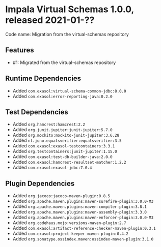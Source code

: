 # Impala Virtual Schemas 1.0.0, released 2021-01-??

Code name: Migration from the virtual-schemas repository

## Features

* #1: Migrated from the virtual-schemas repository

## Runtime Dependencies

* Added `com.exasol:virtual-schema-common-jdbc:8.0.0`
* Added `com.exasol:error-reporting-java:0.2.0`

## Test Dependencies

* Added `org.hamcrest:hamcrest:2.2`
* Added `org.junit.jupiter:junit-jupiter:5.7.0`
* Added `org.mockito:mockito-junit-jupiter:3.6.28`
* Added `nl.jqno.equalsverifier:equalsverifier:3.5`
* Added `com.exasol:exasol-testcontainers:3.3.1`
* Added `org.testcontainers:junit-jupiter:1.15.0`
* Added `com.exasol:test-db-builder-java:2.0.0`
* Added `com.exasol:hamcrest-resultset-matcher:1.2.2`
* Added `com.exasol:exasol-jdbc:7.0.4`

## Plugin Dependencies

* Added `org.jacoco:jacoco-maven-plugin:0.8.5`
* Added `org.apache.maven.plugins:maven-surefire-plugin:3.0.0-M3`
* Added `org.apache.maven.plugins:maven-compiler-plugin:3.8.1`
* Added `org.apache.maven.plugins:maven-assembly-plugin:3.3.0`
* Added `org.apache.maven.plugins:maven-enforcer-plugin:3.0.0-M3`
* Added `org.codehaus.mojo:versions-maven-plugin:2.7`
* Added `com.exasol:artifact-reference-checker-maven-plugin:0.3.1`
* Added `com.exasol:project-keeper-maven-plugin:0.4.2`
* Added `org.sonatype.ossindex.maven:ossindex-maven-plugin:3.1.0`
